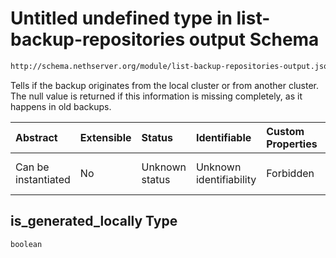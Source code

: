# Untitled undefined type in list-backup-repositories output Schema

```txt
http://schema.nethserver.org/module/list-backup-repositories-output.json#/items/properties/is_generated_locally
```

Tells if the backup originates from the local cluster or from another cluster. The null value is returned if this information is missing completely, as it happens in old backups.

| Abstract            | Extensible | Status         | Identifiable            | Custom Properties | Additional Properties | Access Restrictions | Defined In                                                                                                   |
| :------------------ | :--------- | :------------- | :---------------------- | :---------------- | :-------------------- | :------------------ | :----------------------------------------------------------------------------------------------------------- |
| Can be instantiated | No         | Unknown status | Unknown identifiability | Forbidden         | Allowed               | none                | [list-backup-repositories-output.json\*](module/list-backup-repositories-output.json "open original schema") |

## is\_generated\_locally Type

`boolean`
